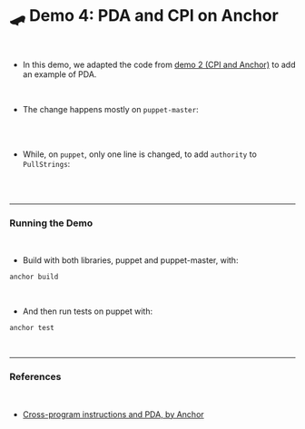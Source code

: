 # 🛹 Demo 4: PDA and CPI on Anchor

<br>

* In this demo, we adapted the code from [demo 2 (CPI and Anchor)](../02_anchor_cpi/) to add an example of PDA.

<br>


* The change happens mostly on `puppet-master`:

<br>


<br>

* While, on `puppet`, only one line is changed, to add `authority` to `PullStrings`:

<br>


<br>


---

### Running the Demo

<br>

* Build with both libraries, puppet and puppet-master, with:

```
anchor build
```

<br>

* And then run tests on puppet with:

```
anchor test
```

<br>

---

### References

<br>

* [Cross-program instructions and PDA, by Anchor](https://www.anchor-lang.com/docs/cross-program-invocations)